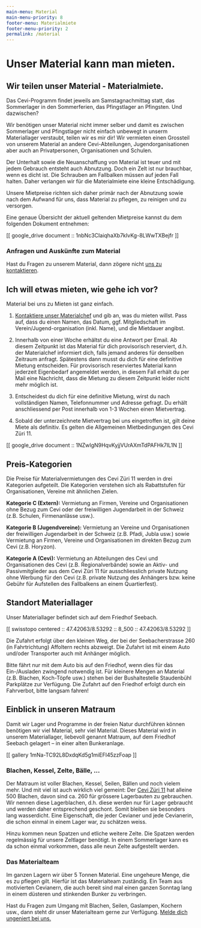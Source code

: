 ```yaml
---
main-menu: Material
main-menu-priority: 8
footer-menu: Materialmiete
footer-menu-priority: 2
permalink: /material
---
```


# Unser Material kann man mieten.

## Wir teilen unser Material - Materialmiete.

Das Cevi-Programm findet jeweils am Samstagnachmittag statt, das Sommerlager in den Sommerferien, das Pfingstlager an
Pfingsten. Und dazwischen?

Wir benötigen unser Material nicht immer selber und damit es zwischen Sommerlager und Pfingstlager nicht einfach
unbewegt in unserm Materiallager verstaubt, teilen wir es mir dir! Wir vermieten einen Grossteil von unserem Material an
andere Cevi-Abteilungen, Jugendorganisationen aber auch an Privatpersonen, Organisationen und Schulen.

Der Unterhalt sowie die Neuanschaffung von Material ist teuer und mit jedem Gebrauch entsteht auch Abnutzung. Doch ein
Zelt ist nur brauchbar, wenn es dicht ist. Die Schrauben am Fallbalken müssen auf jeden Fall halten. Daher verlangen wir
für die Materialmiete eine kleine Entschädigung.

Unsere Mietpreise richten sich daher primär nach der Abnutzung sowie nach dem Aufwand für uns, dass Material zu pflegen,
zu reinigen und zu versorgen.

Eine genaue Übersicht der aktuell geltenden Mietpreise kannst du dem folgenden Dokument entnehmen:

[[ google_drive document :: 1nbNc3CIaiqhaXb7kIvKg-8LWwTXBejfr ]]

### Anfragen und Auskünfte zum Material

Hast du Fragen zu unserem Material, dann zögere nicht [uns zu kontaktieren](/material/kontakt).

## Ich will etwas mieten, wie gehe ich vor?

Material bei uns zu Mieten ist ganz einfach.

1) [Kontaktiere unser Materialchef](/material/kontakt) und gib an, was du mieten willst. Pass auf, dass du einen Namen,
   das Datum, ggf. Mitgliedschaft im Verein/Jugend-organisation (inkl. Name), und die Mietdauer angibst.

2) Innerhalb von einer Woche erhältst du eine Antwort per Email.
   Ab diesem Zeitpunkt ist das Material für dich provisorisch reserviert, d.h. der Materialchef informiert dich, falls
   jemand anderes für denselben Zeitraum anfragt. Spätestens dann musst du dich für eine definitive Mietung entscheiden.
   Für provisorisch reserviertes Material kann jederzeit Eigenbedarf angemeldet werden, in diesem Fall erhält du per
   Mail eine Nachricht, dass die Mietung zu diesem Zeitpunkt leider nicht mehr möglich ist.

3) Entscheidest du dich für eine definitive Mietung, wirst du nach vollständigen Namen, Telefonnummer und Adresse
   gefragt. Du erhält anschliessend per Post innerhalb von 1-3 Wochen einen Mietvertrag.

4) Sobald der unterzeichnete Mietvertrag bei uns eingetroffen ist, gilt deine Miete als definitiv. Es gelten die
   Allgemeinen Mietbedingungen des Cevi Züri 11.

[[ google_drive document :: 1NZwIgN9HqvKyjjVUrAXmTdPAFHk7IL1N ]]

## Preis-Kategorien

Die Preise für Materialvermietungen des Cevi Züri 11 werden in drei Kategorien aufgeteilt. Die Kategorien verstehen
sich als Rabattstufen für Organisationen, Vereine mit ähnlichen Zielen.

**Kategorie C (Extern):** Vermietung an Firmen, Vereine und Organisationen ohne Bezug zum Cevi oder der freiwilligen
Jugendarbeit in der Schweiz (z.B. Schulen, Firmenanlässe usw.).

**Kategorie B (Jugendvereine):** Vermietung an Vereine und Organisationen der freiwilligen Jugendarbeit in der
Schweiz (z.B. Pfadi, Jubla usw.) sowie Vermietung an Firmen, Vereine und Organisationen im direkten Bezug zum Cevi
(z.B. Horyzon).

**Kategorie A (Cevi):** Vermietung an Abteilungen des Cevi und Organisationen des Cevi (z.B. Regionalverbände) sowie an
Aktiv- und Passivmitglieder aus dem Cevi Züri 11 für ausschliesslich private Nutzung ohne Werbung für den Cevi (z.B.
private Nutzung des Anhängers bzw. keine Gebühr für Aufstellen des Fallbalkens an einem Quartierfest).

## Standort Materiallager

Unser Materiallager befindet sich auf dem Friedhof Seebach.

[[ swisstopo centered :: 47.42063/8.53292 :: 8_500 :: 47.42063/8.53292 ]]

Die Zufahrt erfolgt über den kleinen Weg, der bei der Seebacherstrasse 260 (in Fahrtrichtung) Affoltern rechts abzweigt.
Die Zufahrt ist mit einem Auto und/oder Transporter auch mit Anhänger möglich.

Bitte fährt nur mit dem Auto bis auf den Friedhof, wenn dies für das Ein-/Ausladen zwingend notwendig ist.
Für kleinere Mengen an Material (z.B. Blachen, Koch-Töpfe usw.) stehen bei der Bushaltestelle Staudenbühl
Parkplätze zur Verfügung. Die Zufahrt auf den Friedhof erfolgt durch ein Fahrverbot, bitte langsam fahren!

## Einblick in unseren Matraum

Damit wir Lager und Programme in der freien Natur durchführen können benötigen wir viel Material, sehr viel Material.
Dieses Material wird in unserem Materiallager, liebevoll genannt Matraum, auf dem Friedhof Seebach gelagert – in einer
alten Bunkeranlage.

[[ gallery 1mNa-TC92L8DxdqKd5g1miEFI45zzFoap ]]

### Blachen, Kessel, Zelte, Bälle, ...

Der Matraum ist voller Blachen, Kessel, Seilen, Bällen und noch vielem mehr. Und mit viel ist auch wirklich viel
gemeint: Der [Cevi Züri 11](/ueber-uns) hat alleine 500 Blachen, davon sind ca. 260 für grössere Lagerbauten zu
gebrauchen. Wir nennen diese Lagerblachen, d.h. diese werden nur für Lager gebraucht und werden daher entsprechend
geschont. Somit bleiben sie besonders lang wasserdicht. Eine Eigenschaft, die jeder Cevianer und jede Cevianerin, die
schon einmal in einem Lager war, zu schätzen weiss.

Hinzu kommen neun Spatzen und etliche weitere Zelte. Die Spatzen werden regelmässig für unsere Zeltlager benötigt. In
einem Sommerlager kann es da schon einmal vorkommen, dass alle neun Zelte aufgestellt werden.

### Das Materialteam

Im ganzen Lagern wir über 5 Tonnen Material. Eine ungeheure Menge, die es zu pflegen gilt. Hierfür ist das Materialteam
zuständig. Ein Team aus motivierten Cevianern, die auch bereit sind mal einen ganzen Sonntag lang in einem düsteren und
stinkenden Bunker zu verbringen.

Hast du Fragen zum Umgang mit Blachen, Seilen, Gaslampen, Kochern usw., dann steht dir unser Materialteam gerne zur
Verfügung. [Melde dich ungeniert bei uns.](/material/kontakt)